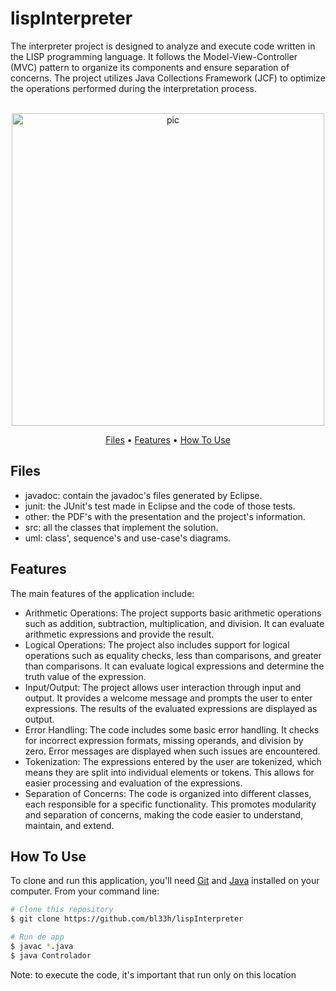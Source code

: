 # lispInterpreter
The interpreter project is designed to analyze and execute code written in the LISP programming language. It follows the Model-View-Controller (MVC) pattern to organize its components and ensure separation of concerns. The project utilizes Java Collections Framework (JCF) to optimize the operations performed during the interpretation process.

<p align="center">
  <br>
  <img src="https://i.redd.it/hnufl77jhr731.gif" alt="pic" width="500">
  <br>
</p>
<p align="center" >
  <a href="#Files">Files</a> •
  <a href="#Features">Features</a> •
  <a href="#how-to-use">How To Use</a> 
</p>

## Files
- javadoc: contain the javadoc's files generated by Eclipse.
- junit: the JUnit's test made in Eclipse and the code of those tests.
- other: the PDF's with the presentation and the project's information.
- src: all the classes that implement the solution.
- uml: class', sequence's and use-case's diagrams.

## Features
The main features of the application include:
- Arithmetic Operations: The project supports basic arithmetic operations such as addition, subtraction, multiplication, and division. It can evaluate arithmetic expressions and provide the result.
- Logical Operations: The project also includes support for logical operations such as equality checks, less than comparisons, and greater than comparisons. It can evaluate logical expressions and determine the truth value of the expression.
- Input/Output: The project allows user interaction through input and output. It provides a welcome message and prompts the user to enter expressions. The results of the evaluated expressions are displayed as output.
- Error Handling: The code includes some basic error handling. It checks for incorrect expression formats, missing operands, and division by zero. Error messages are displayed when such issues are encountered.
- Tokenization: The expressions entered by the user are tokenized, which means they are split into individual elements or tokens. This allows for easier processing and evaluation of the expressions.
- Separation of Concerns: The code is organized into different classes, each responsible for a specific functionality. This promotes modularity and separation of concerns, making the code easier to understand, maintain, and extend.

## How To Use
To clone and run this application, you'll need [Git](https://git-scm.com) and [Java](https://www.java.com/es/download/ie_manual.jsp) installed on your computer. From your command line:

```bash
# Clone this repository
$ git clone https://github.com/bl33h/lispInterpreter

# Run de app
$ javac *.java
$ java Controlador
```

Note: to execute the code, it's important that run only on this location
